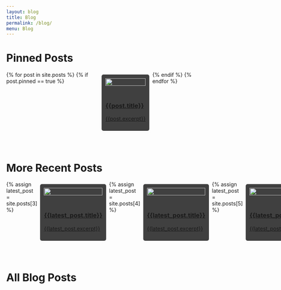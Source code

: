 ```yaml
---
layout: blog
title: Blog
permalink: /blog/
menu: Blog
---
```


# Pinned Posts


<div class="body">
{% for post in site.posts %}
    {% if post.pinned == true %}
      <a href="{{site.baseurl}}{{post.url}}" class="card">
        <div class="blah"><img src= "{{post.picture}}" style="width:100%"></div>
        <div class="container">
          <h3><b>{{post.title}}</b></h3>
          <p>{{post.excerpt}}</p>
        </div>
      </a>
          {% endif %}
          {% endfor %}
</div>


<br>
<br>

# More Recent Posts

<style>
@media screen and (min-width: 40em) {
.body {
  display: flex;
  flex-direction: row;

}

}

.card {
  /* Add shadows to create the "card" effect */
  box-shadow: 0 4px 8px 0 rgba(245, 245, 245, 0.2);
  background-color: rgb(64, 64, 64);
  border-radius: 5px;
  transition: 0.3s;
  display: flex;
  flex-flow: row wrap;
  flex-direction: column ;
  text-align: left;
  align-items: left;
  flex: 31%;
  margin: 8px;


}

/* On mouse-over, add a deeper shadow */
.card:hover {
  box-shadow: 0 8px 16px 0 rgba(0,0,0,0.2);
}

/* Add some padding inside the card container */
.container {
  padding: 10px 10px;

}

.blah {
  padding: 10px;
  object-fit: cover;
  

}

</style>



<div class="body">
  {% assign latest_post = site.posts[3] %}
  <a href="{{site.baseurl}}{{latest_post.url}}" class="card">
    <div class="blah"><img src= "{{latest_post.picture}}" style="width:100%"></div>
    <div class="container">
      <h3><b>{{latest_post.title}}</b></h3>
      <p>{{latest_post.excerpt}}</p>
    </div>
  </a>
  {% assign latest_post = site.posts[4] %}
  <a href="{{site.baseurl}}{{latest_post.url}}" class="card">
    <div class="blah"><img src="{{latest_post.picture}}" style="width:100%"></div>
    <div class="container">
      <h3><b>{{latest_post.title}}</b></h3>
      <p>{{latest_post.excerpt}}</p>
    </div>
  </a>
  {% assign latest_post = site.posts[5] %}
  <a href="{{site.baseurl}}{{latest_post.url}}" class="card">
    <div class="blah"><img src="{{latest_post.picture}}" style="width:100%"></div>
    <div class="container">
      <h3><b>{{latest_post.title}}</b></h3>
      <p>{{latest_post.excerpt}}</p>
    </div>
  </a>
</div>

<br/>
<br/>

# All Blog Posts
